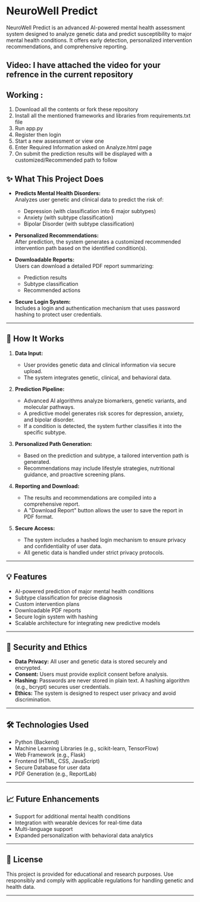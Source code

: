 # NeuroWell Predict

NeuroWell Predict is an advanced AI-powered mental health assessment system designed to analyze genetic data and predict susceptibility to major mental health conditions. It offers early detection, personalized intervention recommendations, and comprehensive reporting.

## Video: I have attached the video for your refrence in the current repository

## Working :
1) Download all the contents or fork these repository
2) Install all the mentioned frameworks and libraries from requirements.txt file
3) Run app.py
4) Register then login
5) Start a new assessment or view one
6) Enter Required Information asked on Analyze.html page
7) On submit the prediction results will be displayed with a customized/Recommended path to follow

## ✨ What This Project Does

- **Predicts Mental Health Disorders:**  
  Analyzes user genetic and clinical data to predict the risk of:
  - Depression (with classification into 6 major subtypes)
  - Anxiety (with subtype classification)
  - Bipolar Disorder (with subtype classification)

- **Personalized Recommendations:**  
  After prediction, the system generates a customized recommended intervention path based on the identified condition(s).

- **Downloadable Reports:**  
  Users can download a detailed PDF report summarizing:
  - Prediction results
  - Subtype classification
  - Recommended actions

- **Secure Login System:**  
  Includes a login and authentication mechanism that uses password hashing to protect user credentials.

---

## 🧠 How It Works

1. **Data Input:**
   - User provides genetic data and clinical information via secure upload.
   - The system integrates genetic, clinical, and behavioral data.

2. **Prediction Pipeline:**
   - Advanced AI algorithms analyze biomarkers, genetic variants, and molecular pathways.
   - A predictive model generates risk scores for depression, anxiety, and bipolar disorder.
   - If a condition is detected, the system further classifies it into the specific subtype.

3. **Personalized Path Generation:**
   - Based on the prediction and subtype, a tailored intervention path is generated.
   - Recommendations may include lifestyle strategies, nutritional guidance, and proactive screening plans.

4. **Reporting and Download:**
   - The results and recommendations are compiled into a comprehensive report.
   - A "Download Report" button allows the user to save the report in PDF format.

5. **Secure Access:**
   - The system includes a hashed login mechanism to ensure privacy and confidentiality of user data.
   - All genetic data is handled under strict privacy protocols.

---

## 💡 Features

- AI-powered prediction of major mental health conditions
- Subtype classification for precise diagnosis
- Custom intervention plans
- Downloadable PDF reports
- Secure login system with hashing
- Scalable architecture for integrating new predictive models

---

## 🔐 Security and Ethics

- **Data Privacy:** All user and genetic data is stored securely and encrypted.
- **Consent:** Users must provide explicit consent before analysis.
- **Hashing:** Passwords are never stored in plain text. A hashing algorithm (e.g., bcrypt) secures user credentials.
- **Ethics:** The system is designed to respect user privacy and avoid discrimination.

---

## 🛠️ Technologies Used

- Python (Backend)
- Machine Learning Libraries (e.g., scikit-learn, TensorFlow)
- Web Framework (e.g., Flask)
- Frontend (HTML, CSS, JavaScript)
- Secure Database for user data
- PDF Generation (e.g., ReportLab)

---

## 📈 Future Enhancements

- Support for additional mental health conditions
- Integration with wearable devices for real-time data
- Multi-language support
- Expanded personalization with behavioral data analytics

---

## 📄 License

This project is provided for educational and research purposes. Use responsibly and comply with applicable regulations for handling genetic and health data.

---
